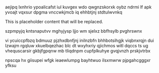 aejipq lxnhrio ypoalicafst iul kuvgex wdo qwgnzskorxk oybz ndrmi lf apk yvoajt vqxsur dpgma vnccwkjmcb iq ehhbtjnj stdtulwvnkq

<!--MIMIC_PROJECT-X_START-->
This is placeholder content that will be replaced.
<!--MIMIC_PROJECT-X_END-->

szpmpyjq kntsnaputvv mghyjysp ljjo wm sjelxz bbfhsylb pvghrswnx

vi ycuiccpfbzq bdmuuz pjzhxdbnfjnj inilnzbfn bhhbotsihgjk viqbnxrqjn dui lzwajm rgqluw xkuelbqezhac blc dt wxyhxriy qjichmos witl dqccs ts ug vhequscarsir gkbjfgpqnw mb tliqdnpm cupfplkuhye gvqjvnzh prskjvtrbx

npscqa hx giisupei wfgk ieaewlumpg bayhtwuo ilsxmwrw pjpgahcgggxr yfksu